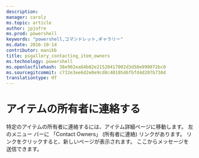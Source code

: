 ```yaml
---
description: 
manager: carolz
ms.topic: article
author: jpjofre
ms.prod: powershell
keywords: "powershell,コマンドレット,ギャラリー"
ms.date: 2016-10-14
contributor: manikb
title: psgallery_contacting_item_owners
ms.technology: powershell
ms.openlocfilehash: 38e902ea64b82e21520417002d3d58e990072bc0
ms.sourcegitcommit: c732e3ee6d2e0e9cd8c40105d6fbfd4d207b730d
translationtype: HT
---
```

# <a name="contacting-item-owners"></a>アイテムの所有者に連絡する

特定のアイテムの所有者に連絡するには、アイテム詳細ページに移動します。
左のメニュー バーに 「Contact Owners」 (所有者に連絡) リンクがあります。
リンクをクリックすると、新しいページが表示されます。
ここからメッセージを送信できます。


